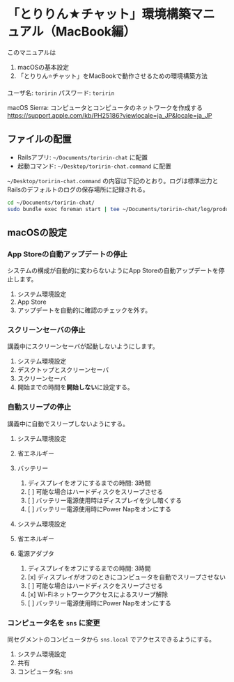 # 「とりりん★チャット」環境構築マニュアル（MacBook編）

このマニュアルは

1. macOSの基本設定
2. 「とりりん⭐️チャット」をMacBookで動作させるための環境構築方法

ユーザ名: `toririn`
パスワード: `toririn`

macOS Sierra: コンピュータとコンピュータのネットワークを作成する
https://support.apple.com/kb/PH25186?viewlocale=ja_JP&locale=ja_JP


## ファイルの配置

* Railsアプリ: `~/Documents/toririn-chat` に配置
* 起動コマンド: `~/Desktop/toririn-chat.command` に配置

`~/Desktop/toririn-chat.command` の内容は下記のとおり。ログは標準出力とRailsのデフォルトのログの保存場所に記録される。

```bash
cd ~/Documents/toririn-chat/
sudo bundle exec foreman start | tee ~/Documents/toririn-chat/log/production.log
```

## macOSの設定

### App Storeの自動アップデートの停止

システムの構成が自動的に変わらないようにApp Storeの自動アップデートを停止します。

1. システム環境設定
2. App Store
3. アップデートを自動的に確認のチェックを外す。

### スクリーンセーバの停止

講義中にスクリーンセーバが起動しないようにします。

1. システム環境設定
2. デスクトップとスクリーンセーバ
3. スクリーンセーバ
4. 開始までの時間を**開始しない**に設定する。

### 自動スリープの停止

講義中に自動でスリープしないようにする。

1. システム環境設定
2. 省エネルギー
3. バッテリー
     1. ディスプレイをオフにするまでの時間: 3時間
     2. [ ] 可能な場合はハードディスクをスリープさせる
     3. [ ] バッテリー電源使用時はディスプレイを少し暗くする
     4. [ ] バッテリー電源使用時にPower Napをオンにする

1. システム環境設定
2. 省エネルギー
3. 電源アダプタ
    1. ディスプレイをオフにするまでの時間: 3時間
    2. [x] ディスプレイがオフのときにコンピュータを自動でスリープさせない
    3. [ ] 可能な場合はハードディスクをスリープさせる
    4. [x] Wi-Fiネットワークアクセスによるスリープ解除
    5. [ ] バッテリー電源使用時にPower Napをオンにする

### コンピュータ名を `sns` に変更

同セグメントのコンピュータから `sns.local` でアクセスできるようにする。

1. システム環境設定
2. 共有
3. コンピュータ名: `sns`
